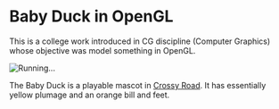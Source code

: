 # Baby Duck in OpenGL 

This is a college work introduced in CG discipline (Computer Graphics) whose objective was model something in OpenGL.

![Running...](https://i.imgur.com/mCrn6AI.gif)

The Baby Duck is a playable mascot in [Crossy Road](https://play.google.com/store/apps/details?id=com.yodo1.crossyroad). It has essentially yellow plumage and an orange bill and feet.